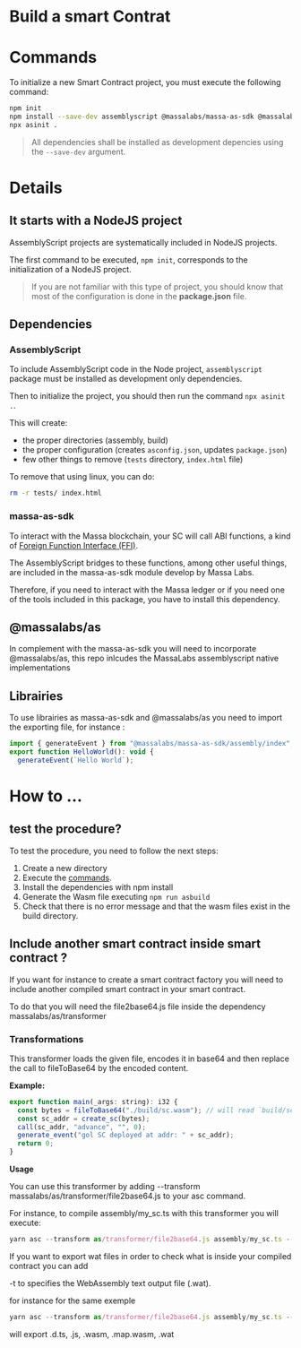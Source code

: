 # Build a smart Contrat

# Commands

To initialize a new Smart Contract project, you must execute the following command:

```bash
npm init
npm install --save-dev assemblyscript @massalabs/massa-as-sdk @massalabs/as
npx asinit .
```

> All dependencies shall be installed as development depencies using the `--save-dev` argument.

# Details

## It starts with a NodeJS project

AssemblyScript projects are systematically included in NodeJS projects.

The first command to be executed, `npm init`, corresponds to the initialization of a NodeJS project.

> If you are not familiar with this type of project, you should know that most of the configuration is done in the **package.json** file.

## Dependencies

### AssemblyScript

To include AssemblyScript code in the Node project, `assemblyscript` package must be installed as development only dependencies.

Then to initialize the project, you should then run the command `npx asinit .`.

This will create:

- the proper directories (assembly, build)
- the proper configuration (creates `asconfig.json`, updates `package.json`)
- few other things to remove (`tests` directory, `index.html` file)

To remove that using linux, you can do:

```bash
rm -r tests/ index.html
```

### massa-as-sdk

To interact with the Massa blockchain, your SC will call ABI functions, a kind of [Foreign Function Interface (FFI)](https://en.wikipedia.org/wiki/Foreign_function_interface).

The AssemblyScript bridges to these functions, among other useful things, are included in the massa-as-sdk module develop by Massa Labs.

Therefore, if you need to interact with the Massa ledger or if you need one of the tools included in this package, you have to install this dependency.

## @massalabs/as

In complement with the massa-as-sdk you will need to incorporate @massalabs/as, this repo inlcudes the MassaLabs assemblyscript native implementations

## Librairies

To use librairies as massa-as-sdk and @massalabs/as you need to import the exporting file, for instance :

```jsx
import { generateEvent } from "@massalabs/massa-as-sdk/assembly/index";
export function HelloWorld(): void {
  generateEvent(`Hello World`);

```

# How to …

## test the procedure?

To test the procedure, you need to follow the next steps:

1. Create a new directory
2. Execute the [commands](https://www.notion.so/SC-Build-a-smart-Contrat-aeaa086fad0847b69debb66bc43c329d).
3. Install the dependencies with npm install
4. Generate the Wasm file executing `npm run asbuild`
5. Check that there is no error message and that the wasm files exist in the build directory.

## Include another smart contract inside smart contract ?

If you want for instance to create a smart contract factory you will need to include another compiled smart contract in your smart contract.

To do that you will need the file2base64.js file inside the dependency massalabs/as/transformer

### Transformations

This transformer loads the given file, encodes it in base64 and then replace the call to fileToBase64 by the encoded content.

**Example:**

```jsx
export function main(_args: string): i32 {
  const bytes = fileToBase64("./build/sc.wasm"); // will read `build/sc.wasm`, will encode it in base64 and then put the result in a string used to initialize `bytes`.
  const sc_addr = create_sc(bytes);
  call(sc_addr, "advance", "", 0);
  generate_event("gol SC deployed at addr: " + sc_addr);
  return 0;
}
```

**Usage**

You can use this transformer by adding --transform massalabs/as/transformer/file2base64.js to your asc command.

For instance, to compile assembly/my_sc.ts with this transformer you will execute:

```jsx
yarn asc --transform as/transformer/file2base64.js assembly/my_sc.ts --target release --exportRuntime -o build/my_sc.wasm
```

If you want to export wat files in order to check what is inside your compiled contract you can add

-t to specifies the WebAssembly text output file (.wat).

for instance for the same exemple

```jsx
yarn asc --transform as/transformer/file2base64.js assembly/my_sc.ts --target release --exportRuntime -o build/my_sc.wasm -t build/my_sc.wat
```

will export .d.ts, .js, .wasm, .map.wasm, .wat

###

